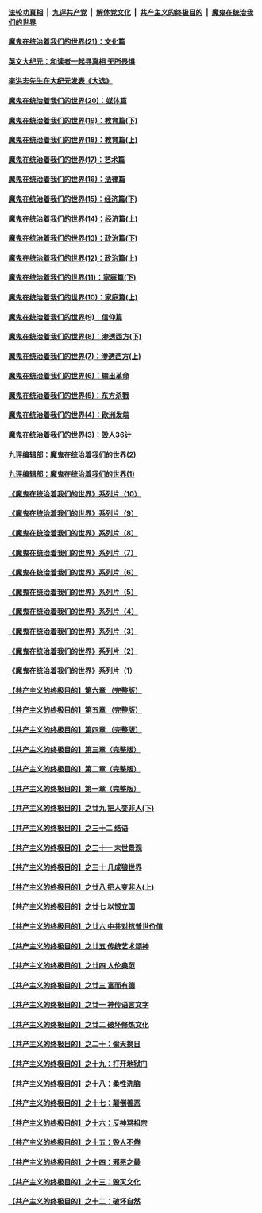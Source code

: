 

####  [法轮功真相](../../../../basic/blob/master/README.md?t=01290031) &nbsp;|&nbsp; [九评共产党](../../../../9ping.md/blob/master/README.md?t=01290031) &nbsp;|&nbsp; [解体党文化](../../../../jtdwh.md/blob/master/README.md?t=01290031)  &nbsp;|&nbsp; [共产主义的终极目的](../../../../gczydzjmd.md/blob/master/README.md?t=01290031) &nbsp;|&nbsp; [魔鬼在统治我们的世界](../../../../mgztzwmdsj.md/blob/master/README.md?t=01290031) 

#### [魔鬼在统治着我们的世界(21)：文化篇](../pages/nsc422/n10597706.md?t=01290031) 

#### [英文大纪元：和读者一起寻真相 无所畏惧](../pages/nsc422/n12542027.md?t=01290031) 

#### [李洪志先生在大纪元发表《大选》](../pages/nsc422/n12534746.md?t=01290031) 

#### [魔鬼在统治着我们的世界(20)：媒体篇](../pages/nsc422/n10586579.md?t=01290031) 

#### [魔鬼在统治着我们的世界(19)：教育篇(下)](../pages/nsc422/n10564808.md?t=01290031) 

#### [魔鬼在统治着我们的世界(18)：教育篇(上)](../pages/nsc422/n10526970.md?t=01290031) 

#### [魔鬼在统治着我们的世界(17)：艺术篇](../pages/nsc422/n10499093.md?t=01290031) 

#### [魔鬼在统治着我们的世界(16)：法律篇](../pages/nsc422/n10485969.md?t=01290031) 

#### [魔鬼在统治着我们的世界(15)：经济篇(下)](../pages/nsc422/n10469975.md?t=01290031) 

#### [魔鬼在统治着我们的世界(14)：经济篇(上)](../pages/nsc422/n10457370.md?t=01290031) 

#### [魔鬼在统治着我们的世界(13)：政治篇(下)](../pages/nsc422/n10448270.md?t=01290031) 

#### [魔鬼在统治着我们的世界(12)：政治篇(上)](../pages/nsc422/n10444576.md?t=01290031) 

#### [魔鬼在统治着我们的世界(11)：家庭篇(下)](../pages/nsc422/n10440961.md?t=01290031) 

#### [魔鬼在统治着我们的世界(10)：家庭篇(上)](../pages/nsc422/n10435448.md?t=01290031) 

#### [魔鬼在统治着我们的世界(9)：信仰篇](../pages/nsc422/n10432159.md?t=01290031) 

#### [魔鬼在统治着我们的世界(8)：渗透西方(下)](../pages/nsc422/n10429603.md?t=01290031) 

#### [魔鬼在统治着我们的世界(7)：渗透西方(上)](../pages/nsc422/n10426013.md?t=01290031) 

#### [魔鬼在统治着我们的世界(6)：输出革命](../pages/nsc422/n10421536.md?t=01290031) 

#### [魔鬼在统治着我们的世界(5)：东方杀戮](../pages/nsc422/n10417707.md?t=01290031) 

#### [魔鬼在统治着我们的世界(4)：欧洲发端](../pages/nsc422/n10414890.md?t=01290031) 

#### [魔鬼在统治着我们的世界(3)：毁人36计](../pages/nsc422/n10411583.md?t=01290031) 

#### [九评编辑部：魔鬼在统治着我们的世界(2)](../pages/nsc422/n10410036.md?t=01290031) 

#### [九评编辑部：魔鬼在统治着我们的世界(1)](../pages/nsc422/n10406825.md?t=01290031) 

#### [《魔鬼在统治着我们的世界》系列片（10）](../pages/nsc422/n12292670.md?t=01290031) 

#### [《魔鬼在统治着我们的世界》系列片（9）](../pages/nsc422/n12290859.md?t=01290031) 

#### [《魔鬼在统治着我们的世界》系列片（8）](../pages/nsc422/n12287445.md?t=01290031) 

#### [《魔鬼在统治着我们的世界》系列片（7）](../pages/nsc422/n12283425.md?t=01290031) 

#### [《魔鬼在统治着我们的世界》系列片（6）](../pages/nsc422/n12282314.md?t=01290031) 

#### [《魔鬼在统治着我们的世界》系列片（5）](../pages/nsc422/n12281419.md?t=01290031) 

#### [《魔鬼在统治着我们的世界》系列片（4）](../pages/nsc422/n12274024.md?t=01290031) 

#### [《魔鬼在统治着我们的世界》系列片（3）](../pages/nsc422/n12271322.md?t=01290031) 

#### [《魔鬼在统治着我们的世界》系列片（2）](../pages/nsc422/n12269049.md?t=01290031) 

#### [《魔鬼在统治着我们的世界》系列片（1）](../pages/nsc422/n12267575.md?t=01290031) 

#### [【共产主义的终极目的】第六章 （完整版）](../pages/nsc422/n11428913.md?t=01290031) 

#### [【共产主义的终极目的】第五章 （完整版）](../pages/nsc422/n11428912.md?t=01290031) 

#### [【共产主义的终极目的】第四章 （完整版）](../pages/nsc422/n11428907.md?t=01290031) 

#### [【共产主义的终极目的】第三章（完整版）](../pages/nsc422/n11428848.md?t=01290031) 

#### [【共产主义的终极目的】第二章（完整版）](../pages/nsc422/n11428831.md?t=01290031) 

#### [【共产主义的终极目的】第一章（完整版）](../pages/nsc422/n11417651.md?t=01290031) 

#### [【共产主义的终极目的】之廿九 把人变非人(下)](../pages/nsc422/n11344140.md?t=01290031) 

#### [【共产主义的终极目的】之三十二 结语](../pages/nsc422/n11360535.md?t=01290031) 

#### [【共产主义的终极目的】之三十一 末世景观](../pages/nsc422/n11351129.md?t=01290031) 

#### [【共产主义的终极目的】之三十 几成狼世界](../pages/nsc422/n11348280.md?t=01290031) 

#### [【共产主义的终极目的】之廿八 把人变非人(上)](../pages/nsc422/n11340492.md?t=01290031) 

#### [【共产主义的终极目的】之廿七 以恨立国](../pages/nsc422/n11336944.md?t=01290031) 

#### [【共产主义的终极目的】之廿六 中共对抗普世价值](../pages/nsc422/n11324785.md?t=01290031) 

#### [【共产主义的终极目的】之廿五 传统艺术颂神](../pages/nsc422/n11296396.md?t=01290031) 

#### [【共产主义的终极目的】之廿四 人伦典范](../pages/nsc422/n11296397.md?t=01290031) 

#### [【共产主义的终极目的】之廿三 富而有德](../pages/nsc422/n11283598.md?t=01290031) 

#### [【共产主义的终极目的】之廿一 神传语言文字](../pages/nsc422/n11263265.md?t=01290031) 

#### [【共产主义的终极目的】之廿二 破坏修炼文化](../pages/nsc422/n11245728.md?t=01290031) 

#### [【共产主义的终极目的】之二十：偷天换日](../pages/nsc422/n11238846.md?t=01290031) 

#### [【共产主义的终极目的】之十九：打开地狱门](../pages/nsc422/n11206376.md?t=01290031) 

#### [【共产主义的终极目的】之十八：柔性洗脑](../pages/nsc422/n11199994.md?t=01290031) 

#### [【共产主义的终极目的】之十七：颠倒善恶](../pages/nsc422/n11179782.md?t=01290031) 

#### [【共产主义的终极目的】之十六：反神骂祖宗](../pages/nsc422/n11166798.md?t=01290031) 

#### [【共产主义的终极目的】之十五：毁人不倦](../pages/nsc422/n11166792.md?t=01290031) 

#### [【共产主义的终极目的】之十四：邪恶之最](../pages/nsc422/n11150249.md?t=01290031) 

#### [【共产主义的终极目的】之十三：毁灭文化](../pages/nsc422/n11135227.md?t=01290031) 

#### [【共产主义的终极目的】之十二：破坏自然](../pages/nsc422/n11135214.md?t=01290031) 

